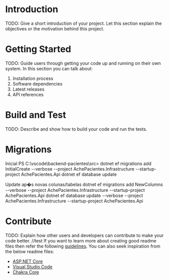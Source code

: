 # Introduction 
TODO: Give a short introduction of your project. Let this section explain the objectives or the motivation behind this project. 

# Getting Started
TODO: Guide users through getting your code up and running on their own system. In this section you can talk about:
1.	Installation process
2.	Software dependencies
3.	Latest releases
4.	API references

# Build and Test
TODO: Describe and show how to build your code and run the tests. 

# Migrations
Inicial 
PS C:\vscode\backend-pacientes\src> dotnet ef migrations add InitialCreate --verbose --project AchePacientes.Infrastructure   --startup-project AchePacientes.Api
									dotnet ef database update

Update ap�s novas colunas/tabelas
dotnet ef migrations add NewColumns --verbose --project AchePacientes.Infrastructure   --startup-project AchePacientes.Api
dotnet ef database update --verbose --project AchePacientes.Infrastructure   --startup-project AchePacientes.Api


# Contribute
TODO: Explain how other users and developers can contribute to make your code better. 
//test
If you want to learn more about creating good readme files then refer the following [guidelines](https://docs.microsoft.com/en-us/azure/devops/repos/git/create-a-readme?view=azure-devops). You can also seek inspiration from the below readme files:
- [ASP.NET Core](https://github.com/aspnet/Home)
- [Visual Studio Code](https://github.com/Microsoft/vscode)
- [Chakra Core](https://github.com/Microsoft/ChakraCore)